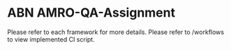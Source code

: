 # ABN AMRO-QA-Assignment
Please refer to each framework for more details.
Please refer to /workflows to view implemented CI script.
